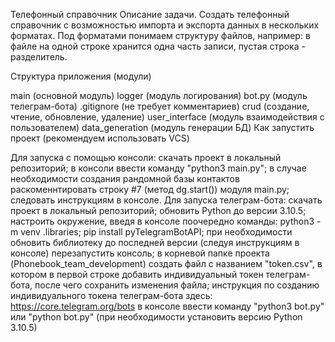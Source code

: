Телефонный справочник
Описание задачи.
Создать телефонный справочник с возможностью импорта и экспорта данных в нескольких форматах.
Под форматами понимаем структуру файлов, например: в файле на одной строке хранится одна часть записи, пустая строка - разделитель.

Структура приложения (модули)

main (основной модуль) 
logger (модуль логирования) 
bot.py (модуль телеграм-бота) 
.gitignore (не требует комментариев) 
crud (создание, чтение, обновление, удаление) 
user_interface (модуль взаимодействия с пользователем) 
data_generation (модуль генерации БД)
Как запустить проект (рекомендуем использовать VCS)

Для запуска с помощью консоли:
скачать проект в локальный репозиторий;
в консоли ввести команду "python3 main.py";
в случае необходимости создания рандомной базы контактов раскоменнтировать строку #7 (метод dg.start()) модуля main.py;
следовать инструкциям в консоле.
Для запуска телеграм-бота:
скачать проект в локальный репозиторий;
обновить Python до версии 3.10.5;
настроить окружение, введя в консоле поочередно команды:
python3 -m venv .libraries;
pip install pyTelegramBotAPI;
при необходимости обновить библиотеку до последней версии (следуя инструкциям в консоле)
перезапустить консоль;
в корневой папке проекта (Phonebook_team_development) создать файл с названием "token.csv", в котором в первой строке добавить индивидуальный токен телеграм-бота, после чего сохранить изменения файла;
инструкция по созданию индивидуального токена телеграм-бота здесь: https://core.telegram.org/bots
в консоле ввести команду "python3 bot.py" или "python bot.py" (при необходимости установить версию Python 3.10.5)
